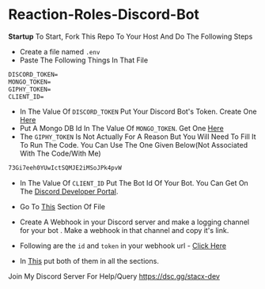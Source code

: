 # Reaction-Roles-Discord-Bot
**Startup**
To Start, Fork This Repo To Your Host And Do The Following Steps
- Create a file named `.env`
- Paste The Following Things In That File
```md
DISCORD_TOKEN=
MONGO_TOKEN=
GIPHY_TOKEN=
CLIENT_ID=
```
- In The Value Of `DISCORD_TOKEN` Put Your Discord Bot's Token. Create One [Here](https://discord.com/developers/applications)
- Put A Mongo DB Id In The Value Of `MONGO_TOKEN`. Get One [Here](https://mongodb.com)
- The `GIPHY_TOKEN` Is Not Actually For A Reason But You Will Need To Fill It To Run The Code. You Can Use The One Given Below(Not Associated With The Code/With Me)
```md
73Gi7eeh0YUwIctSQMJE2iMSoJPk4pvW
```
- In The Value Of `CLIENT_ID` Put The Bot Id Of Your Bot. You Can Get On The [Discord Developer Portal](https://discord.com/developers/applications).

- Go To [This](https://github.com/GripZViSx/Reaction-Roles-Discord-Bot/blob/main/src/config/webhooks.json) Section Of File
- Create A Webhook in your Discord server and make a logging channel for your bot . Make a webhook in that channel and copy it's link.
- Following are the `id` and `token` in your webhook url - [Click Here](https://media.discordapp.net/attachments/947480428481224758/1041745689715146814/km_20221114_720p.gif)
- In [This](https://github.com/GripZViSx/Reaction-Roles-Discord-Bot/blob/main/src/config/webhooks.json) put both of them in all the sections.

Join My Discord Server For Help/Query
https://dsc.gg/stacx-dev
